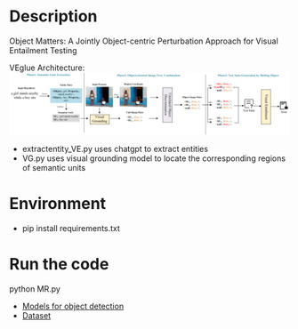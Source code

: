 # Description
Object Matters: A Jointly Object-centric Perturbation Approach for Visual Entailment Testing

VEglue Architecture:  
![Image text](https://github.com/lsplx/VEtesting/blob/master/data/artifacture.png)
- extractentity_VE.py uses chatgpt to extract entities
- VG.py uses visual grounding model to locate the corresponding regions of semantic units


# Environment
- pip install requirements.txt

# Run the code
python MR.py  

- [Models for object detection](https://github.com/RistoranteRist/mmlab-weights/releases/download/dino-swinl/dino-5scale_swin-l_8xb2-36e_coco-5486e051.pth)
- [Dataset](https://pan.baidu.com/s/1HLuZR1fvQW2Qj7ZXQ5xaww?pwd=pdos)





